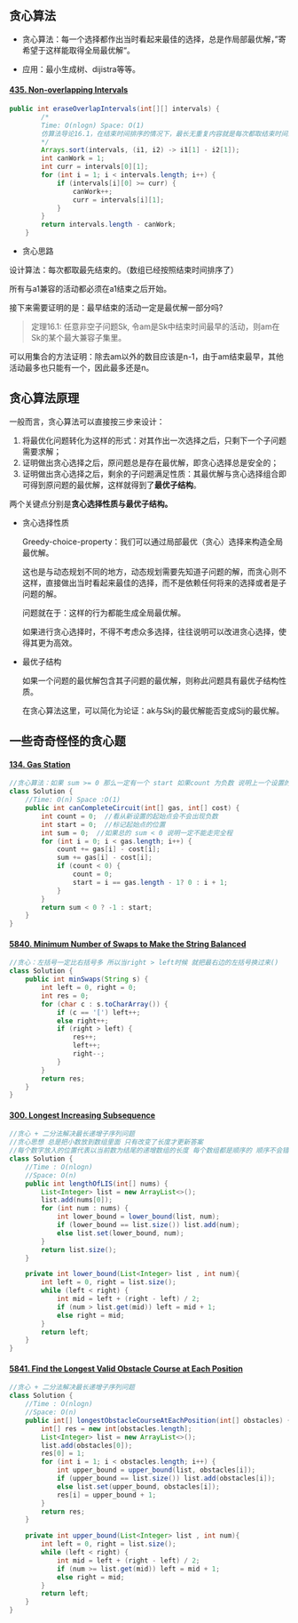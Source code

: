 ## 贪心算法

- 贪心算法：每一个选择都作出当时看起来最佳的选择，总是作局部最优解，”寄希望于这样能取得全局最优解“。

- 应用：最小生成树、dijistra等等。

#### [435. Non-overlapping Intervals](https://leetcode-cn.com/problems/non-overlapping-intervals/)

```java
public int eraseOverlapIntervals(int[][] intervals) {
        /*
        Time: O(nlogn) Space: O(1)
        仿算法导论16.1，在结束时间排序的情况下，最长无重复内容就是每次都取结束时间最早的内容。
        */
        Arrays.sort(intervals, (i1, i2) -> i1[1] - i2[1]);
        int canWork = 1;
        int curr = intervals[0][1];
        for (int i = 1; i < intervals.length; i++) {
            if (intervals[i][0] >= curr) {
                canWork++;
                curr = intervals[i][1];
            }
        }
        return intervals.length - canWork;
    }
```

- 贪心思路

设计算法：每次都取最先结束的。（数组已经按照结束时间排序了）

所有与a1兼容的活动都必须在a1结束之后开始。

接下来需要证明的是：最早结束的活动一定是最优解一部分吗?

> 定理16.1: 任意非空子问题Sk, 令am是Sk中结束时间最早的活动，则am在Sk的某个最大兼容子集里。

可以用集合的方法证明：除去am以外的数目应该是n-1，由于am结束最早，其他活动最多也只能有一个，因此最多还是n。



## 贪心算法原理

一般而言，贪心算法可以直接按三步来设计：

1. 将最优化问题转化为这样的形式：对其作出一次选择之后，只剩下一个子问题需要求解；
2. 证明做出贪心选择之后，原问题总是存在最优解，即贪心选择总是安全的；
3. 证明做出贪心选择之后，剩余的子问题满足性质：其最优解与贪心选择组合即可得到原问题的最优解，这样就得到了**最优子结构**。

两个关键点分别是**贪心选择性质与最优子结构。**

- 贪心选择性质

  Greedy-choice-property：我们可以通过局部最优（贪心）选择来构造全局最优解。

  这也是与动态规划不同的地方，动态规划需要先知道子问题的解，而贪心则不这样，直接做出当时看起来最佳的选择，而不是依赖任何将来的选择或者是子问题的解。

  问题就在于：这样的行为都能生成全局最优解。

  如果进行贪心选择时，不得不考虑众多选择，往往说明可以改进贪心选择，使得其更为高效。

- 最优子结构

  如果一个问题的最优解包含其子问题的最优解，则称此问题具有最优子结构性质。

  在贪心算法这里，可以简化为论证：ak与Skj的最优解能否变成Sij的最优解。



## 一些奇奇怪怪的贪心题

#### [134. Gas Station](https://leetcode-cn.com/problems/gas-station/)

```java
//贪心算法：如果 sum >= 0 那么一定有一个 start 如果count 为负数 说明上一个设置的start一定不行 那就把start换到下一个点
class Solution {
    //Time: O(n) Space :O(1) 
    public int canCompleteCircuit(int[] gas, int[] cost) {
        int count = 0;  //看从新设置的起始点会不会出现负数
        int start = 0;  //标记起始点的位置
        int sum = 0;  //如果总的 sum < 0 说明一定不能走完全程
        for (int i = 0; i < gas.length; i++) {
            count += gas[i] - cost[i];
            sum += gas[i] - cost[i];
            if (count < 0) {
                count = 0;
                start = i == gas.length - 1? 0 : i + 1;
            }
        }
        return sum < 0 ? -1 : start;
    }
}
```



#### [5840. Minimum Number of Swaps to Make the String Balanced](https://leetcode-cn.com/problems/minimum-number-of-swaps-to-make-the-string-balanced/)

```java
//贪心：左括号一定比右括号多 所以当right > left时候 就把最右边的左括号换过来()
class Solution {
    public int minSwaps(String s) {
        int left = 0, right = 0;
        int res = 0;
        for (char c : s.toCharArray()) {
            if (c == '[') left++;
            else right++;
            if (right > left) {
                res++;
                left++;
                right--;
            }
        } 
        return res;
    }
}
```



#### [300. Longest Increasing Subsequence](https://leetcode-cn.com/problems/longest-increasing-subsequence/)

```java
//贪心 + 二分法解决最长递增子序列问题
//贪心思想 总是把小数放到数组里面 只有改变了长度才更新答案
//每个数字放入的位置代表以当前数为结尾的递增数组的长度 每个数组都是顺序的 顺序不会错乱
class Solution {
    //Time : O(nlogn)
    //Space: O(n)
    public int lengthOfLIS(int[] nums) {
        List<Integer> list = new ArrayList<>();
        list.add(nums[0]);
        for (int num : nums) {
            int lower_bound = lower_bound(list, num);
            if (lower_bound == list.size()) list.add(num);
            else list.set(lower_bound, num);
        }
        return list.size();
    }

    private int lower_bound(List<Integer> list , int num){
        int left = 0, right = list.size();
        while (left < right) {
            int mid = left + (right - left) / 2;
            if (num > list.get(mid)) left = mid + 1;  
            else right = mid;
        }
        return left;
    }
}
```



#### [5841. Find the Longest Valid Obstacle Course at Each Position](https://leetcode-cn.com/problems/find-the-longest-valid-obstacle-course-at-each-position/)

```java
//贪心 + 二分法解决最长递增子序列问题
class Solution {
    //Time : O(nlogn)
    //Space: O(n)
    public int[] longestObstacleCourseAtEachPosition(int[] obstacles) {
        int[] res = new int[obstacles.length];
        List<Integer> list = new ArrayList<>();
        list.add(obstacles[0]);
        res[0] = 1;
        for (int i = 1; i < obstacles.length; i++) {
            int upper_bound = upper_bound(list, obstacles[i]);
            if (upper_bound == list.size()) list.add(obstacles[i]);
            else list.set(upper_bound, obstacles[i]);
            res[i] = upper_bound + 1;
        }
        return res;
    }

    private int upper_bound(List<Integer> list , int num){
        int left = 0, right = list.size();
        while (left < right) {
            int mid = left + (right - left) / 2;
            if (num >= list.get(mid)) left = mid + 1;  
            else right = mid;
        }
        return left;
    }
}
```

